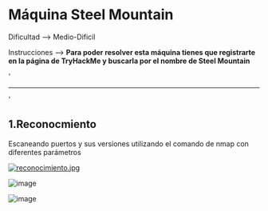 # Máquina Steel Mountain

Dificultad --> Medio-Dificil 

Instrucciones --> **Para poder resolver esta máquina tienes que registrarte en la página de TryHackMe y buscarla por el nombre de Steel Mountain**

'

-------------------------------------------------------------------------------------------------------------------------------------------------------------------

'

## 1.Reconocmiento

Escaneando puertos y sus versiones utilizando el comando de nmap con diferentes parámetros

[![reconocimiento.jpg](https://i.postimg.cc/Gm2KmJzs/reconocimiento.jpg)](https://postimg.cc/7fF0BzFx)

![image](https://github.com/user-attachments/assets/32314d7a-703c-480a-b5a8-a60894c497b1)


![image](https://github.com/user-attachments/assets/8d94a0b4-aba3-4d7d-b5b3-1d8631e90ebb)
